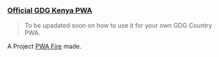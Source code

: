 ### [Official GDG Kenya PWA](https://gdgkenya.org)

> To be upadated soon on how to use it for your own GDG Country PWA.

A Project [PWA Fire](https://pwafire.org/developer) made.

